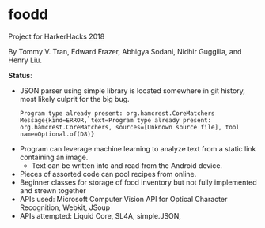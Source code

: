 # foodd
Project for HarkerHacks 2018

By Tommy V. Tran, Edward Frazer, Abhigya Sodani, Nidhir Guggilla, and Henry Liu.

**Status**:
- JSON parser using simple library is located somewhere in git history, most likely culprit for the big bug.
    ```
    Program type already present: org.hamcrest.CoreMatchers
    Message{kind=ERROR, text=Program type already present: org.hamcrest.CoreMatchers, sources=[Unknown source file], tool name=Optional.of(D8)}
    ```
- Program can leverage machine learning to analyze text from a static link containing an image.
    - Text can be written into and read from the Android device.
- Pieces of assorted code can pool recipes from online.
- Beginner classes for storage of food inventory but not fully implemented and strewn together
- APIs used: Microsoft Computer Vision API for Optical Character Recognition, Webkit, JSoup
- APIs attempted: Liquid Core, SL4A, simple.JSON,
